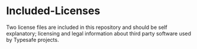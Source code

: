 # Included-Licenses

Two license files are included in this repository and should be self explanatory; licensing and legal information about third party software used by Typesafe projects.
